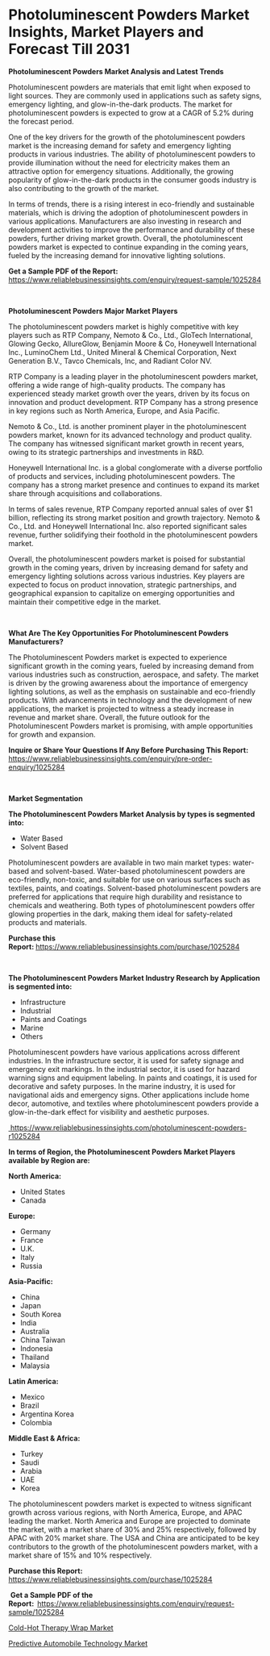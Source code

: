 <p><h1>Photoluminescent Powders Market Insights, Market Players and Forecast Till 2031</h1></p><p><strong>Photoluminescent Powders Market Analysis and Latest Trends</strong></p>
<p><p>Photoluminescent powders are materials that emit light when exposed to light sources. They are commonly used in applications such as safety signs, emergency lighting, and glow-in-the-dark products. The market for photoluminescent powders is expected to grow at a CAGR of 5.2% during the forecast period. </p><p>One of the key drivers for the growth of the photoluminescent powders market is the increasing demand for safety and emergency lighting products in various industries. The ability of photoluminescent powders to provide illumination without the need for electricity makes them an attractive option for emergency situations. Additionally, the growing popularity of glow-in-the-dark products in the consumer goods industry is also contributing to the growth of the market.</p><p>In terms of trends, there is a rising interest in eco-friendly and sustainable materials, which is driving the adoption of photoluminescent powders in various applications. Manufacturers are also investing in research and development activities to improve the performance and durability of these powders, further driving market growth. Overall, the photoluminescent powders market is expected to continue expanding in the coming years, fueled by the increasing demand for innovative lighting solutions.</p></p>
<p><strong>Get a Sample PDF of the Report:&nbsp;</strong> <a href="https://www.reliablebusinessinsights.com/enquiry/request-sample/1025284">https://www.reliablebusinessinsights.com/enquiry/request-sample/1025284</a></p>
<p>&nbsp;</p>
<p><strong>Photoluminescent Powders Major Market Players</strong></p>
<p><p>The photoluminescent powders market is highly competitive with key players such as RTP Company, Nemoto & Co., Ltd., GloTech International, Glowing Gecko, AllureGlow, Benjamin Moore & Co, Honeywell International Inc., LuminoChem Ltd., United Mineral & Chemical Corporation, Next Generation B.V., Tavco Chemicals, Inc, and Radiant Color NV.</p><p>RTP Company is a leading player in the photoluminescent powders market, offering a wide range of high-quality products. The company has experienced steady market growth over the years, driven by its focus on innovation and product development. RTP Company has a strong presence in key regions such as North America, Europe, and Asia Pacific.</p><p>Nemoto & Co., Ltd. is another prominent player in the photoluminescent powders market, known for its advanced technology and product quality. The company has witnessed significant market growth in recent years, owing to its strategic partnerships and investments in R&D.</p><p>Honeywell International Inc. is a global conglomerate with a diverse portfolio of products and services, including photoluminescent powders. The company has a strong market presence and continues to expand its market share through acquisitions and collaborations.</p><p>In terms of sales revenue, RTP Company reported annual sales of over $1 billion, reflecting its strong market position and growth trajectory. Nemoto & Co., Ltd. and Honeywell International Inc. also reported significant sales revenue, further solidifying their foothold in the photoluminescent powders market.</p><p>Overall, the photoluminescent powders market is poised for substantial growth in the coming years, driven by increasing demand for safety and emergency lighting solutions across various industries. Key players are expected to focus on product innovation, strategic partnerships, and geographical expansion to capitalize on emerging opportunities and maintain their competitive edge in the market.</p></p>
<p>&nbsp;</p>
<p><strong>What Are The Key Opportunities For Photoluminescent Powders Manufacturers?</strong></p>
<p><p>The Photoluminescent Powders market is expected to experience significant growth in the coming years, fueled by increasing demand from various industries such as construction, aerospace, and safety. The market is driven by the growing awareness about the importance of emergency lighting solutions, as well as the emphasis on sustainable and eco-friendly products. With advancements in technology and the development of new applications, the market is projected to witness a steady increase in revenue and market share. Overall, the future outlook for the Photoluminescent Powders market is promising, with ample opportunities for growth and expansion.</p></p>
<p><strong>Inquire or Share Your Questions If Any Before Purchasing This Report:</strong> <a href="https://www.reliablebusinessinsights.com/enquiry/pre-order-enquiry/1025284">https://www.reliablebusinessinsights.com/enquiry/pre-order-enquiry/1025284</a></p>
<p>&nbsp;</p>
<p><strong>Market Segmentation</strong></p>
<p><strong>The Photoluminescent Powders Market Analysis by types is segmented into:</strong></p>
<p><ul><li>Water Based</li><li>Solvent Based</li></ul></p>
<p><p>Photoluminescent powders are available in two main market types: water-based and solvent-based. Water-based photoluminescent powders are eco-friendly, non-toxic, and suitable for use on various surfaces such as textiles, paints, and coatings. Solvent-based photoluminescent powders are preferred for applications that require high durability and resistance to chemicals and weathering. Both types of photoluminescent powders offer glowing properties in the dark, making them ideal for safety-related products and materials.</p></p>
<p><strong>Purchase this Report:&nbsp;</strong><a href="https://www.reliablebusinessinsights.com/purchase/1025284">https://www.reliablebusinessinsights.com/purchase/1025284</a></p>
<p>&nbsp;</p>
<p><strong>The Photoluminescent Powders Market Industry Research by Application is segmented into:</strong></p>
<p><ul><li>Infrastructure</li><li>Industrial</li><li>Paints and Coatings</li><li>Marine</li><li>Others</li></ul></p>
<p><p>Photoluminescent powders have various applications across different industries. In the infrastructure sector, it is used for safety signage and emergency exit markings. In the industrial sector, it is used for hazard warning signs and equipment labeling. In paints and coatings, it is used for decorative and safety purposes. In the marine industry, it is used for navigational aids and emergency signs. Other applications include home decor, automotive, and textiles where photoluminescent powders provide a glow-in-the-dark effect for visibility and aesthetic purposes.</p></p>
<p><a href="https://www.reliablebusinessinsights.com/photoluminescent-powders-r1025284">&nbsp;https://www.reliablebusinessinsights.com/photoluminescent-powders-r1025284</a></p>
<p><strong>In terms of Region, the Photoluminescent Powders Market Players available by Region are:</strong></p>
<p>
    <p> <strong> North America: </strong>
        <ul>
            <li>United States</li>
            <li>Canada</li>
        </ul>
        </p> 
    <p> <strong> Europe: </strong>
        <ul>
            <li>Germany</li>
            <li>France</li>
            <li>U.K.</li>
            <li>Italy</li>
            <li>Russia</li>
        </ul>
        </p> 
    <p> <strong> Asia-Pacific: </strong>
        <ul>
            <li>China</li>
            <li>Japan</li>
            <li>South Korea</li>
            <li>India</li>
            <li>Australia</li>
            <li>China Taiwan</li>
            <li>Indonesia</li>
            <li>Thailand</li>
            <li>Malaysia</li>
        </ul>
        </p> 
    <p> <strong> Latin America: </strong>
        <ul>
            <li>Mexico</li>
            <li>Brazil</li>
            <li>Argentina Korea</li>
            <li>Colombia</li>
        </ul>
        </p> 
    <p> <strong> Middle East & Africa: </strong>
        <ul>
            <li>Turkey</li>
            <li>Saudi</li>
            <li>Arabia</li>
            <li>UAE</li>
            <li>Korea</li>
        </ul>
    </p>
    </p>
<p><p>The photoluminescent powders market is expected to witness significant growth across various regions, with North America, Europe, and APAC leading the market. North America and Europe are projected to dominate the market, with a market share of 30% and 25% respectively, followed by APAC with 20% market share. The USA and China are anticipated to be key contributors to the growth of the photoluminescent powders market, with a market share of 15% and 10% respectively.</p></p>
<p><strong>Purchase this Report: </strong><a href="https://www.reliablebusinessinsights.com/purchase/1025284">https://www.reliablebusinessinsights.com/purchase/1025284</a></p>
<p>&nbsp;<strong>Get a Sample PDF of the Report:&nbsp;&nbsp;</strong><a href="https://www.reliablebusinessinsights.com/enquiry/request-sample/1025284">https://www.reliablebusinessinsights.com/enquiry/request-sample/1025284</a></p>
<p><strong></strong></p>
<p><p><a href="https://www.linkedin.com/pulse/global-cold-hot-therapy-wrap-market-sector-types-applications-kmvhf?trackingId=OodDBMDcQz2EorMWJV%2FXqw%3D%3D">Cold-Hot Therapy Wrap Market</a></p><p><a href="https://github.com/maudAbbott7/Market-Research-Report-List-2/blob/main/predictive-automobile-technology-market.md">Predictive Automobile Technology Market</a></p></p>